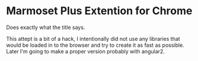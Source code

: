 # Marmoset Plus Extention for Chrome

Does exactly what the title says.

This attept is a bit of a hack, I intentionally did not use any libraries that would be loaded in to the browser and try to create it as fast as possible.  Later I'm going to make a proper version probably with angular2.